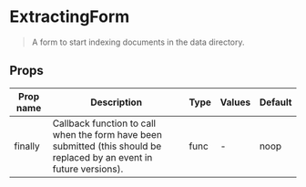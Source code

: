 # ExtractingForm

> A form to start indexing documents in the data directory.

## Props

| Prop name | Description                                                                                                           | Type | Values | Default |
| --------- | --------------------------------------------------------------------------------------------------------------------- | ---- | ------ | ------- |
| finally   | Callback function to call when the form have been submitted (this should be replaced by an event in future versions). | func | -      | noop    |

